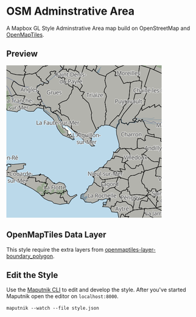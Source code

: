 # OSM Adminstrative Area

A Mapbox GL Style Adminstrative Area map build on OpenStreetMap and [OpenMapTiles](https://github.com/openmaptiles/openmaptiles).

## Preview

![](area.png)

## OpenMapTiles Data Layer

This style require the extra layers from [openmaptiles-layer-boundary_polygon](https://github.com/makina-maps/openmaptiles-layer-boundary_polygon).

## Edit the Style

Use the [Maputnik CLI](http://openmaptiles.org/docs/style/maputnik/) to edit and develop the style.
After you've started Maputnik open the editor on `localhost:8000`.

```
maputnik --watch --file style.json
```
